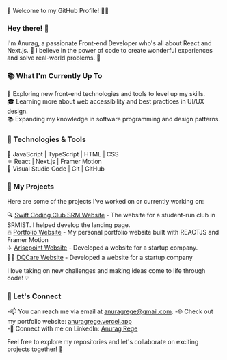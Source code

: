 👋 Welcome to my GitHub Profile! 👨‍💻

### Hey there! 👋

I'm Anurag, a passionate Front-end Developer who's all about React and Next.js. 🚀 I believe in the power of code to create wonderful experiences and solve real-world problems. 🌟

### 📚 What I'm Currently Up To

🌱 Exploring new front-end technologies and tools to level up my skills.<br/>
🎓 Learning more about web accessibility and best practices in UI/UX design.<br/>
📚 Expanding my knowledge in software programming and design patterns.<br/>

### 🔧 Technologies & Tools

🚀 JavaScript | TypeScript | HTML | CSS<br/>
⚛️ React | Next.js | Framer Motion<br/>
🔧 Visual Studio Code | Git | GitHub<br/>

### 🚀 My Projects

Here are some of the projects I've worked on or currently working on:

🔍 [Swift Coding Club SRM Website](https://sccwebsite.netlify.app/) - The website for a student-run club in SRMIST. I helped develop the landing page.<br/>
🔥 [Portfolio Website](https://anuragrege-portfolio.vercel.app/) - My personal portfolio website built with REACTJS and Framer Motion<br/>
✈️ [Arisepoint Website](https://arisepoint.in) - Developed a website for a startup company.<br/>
👨‍⚕️ [DQCare Website](https://dqcare.in) - Developed a website for a startup company

I love taking on new challenges and making ideas come to life through code! 💡

### 🤝 Let's Connect

-📫 You can reach me via email at anuragrege@gmail.com.
-🌐 Check out my portfolio website: [anuragrege.vercel.app](https://anuragrege-portfolio.vercel.app/)<br/>
-💼 Connect with me on LinkedIn: [Anurag Rege](https://www.linkedin.com/in/anurag-rege-820703251/)</br>

Feel free to explore my repositories and let's collaborate on exciting projects together! 🤗

<!--
**anuragrege/anuragrege** is a ✨ _special_ ✨ repository because its `README.md` (this file) appears on your GitHub profile.

Here are some ideas to get you started:

- 🔭 I’m currently working on ...
- 🌱 I’m currently learning ...
- 👯 I’m looking to collaborate on ...
- 🤔 I’m looking for help with ...
- 💬 Ask me about ...
- 📫 How to reach me: ...
- 😄 Pronouns: ...
- ⚡ Fun fact: ...
-->
